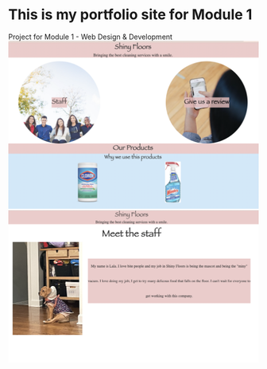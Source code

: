 # This is my portfolio site for Module 1
Project for Module 1 - Web Design &amp; Development 
![alt text](https://github.com/Nsamaniego18/Module-1/blob/main/Screen%20Shot%202022-02-14%20at%204.37.34%20PM.png?raw=true)
![alt text](https://github.com/Nsamaniego18/Module-1/blob/main/Screen%20Shot%202022-02-14%20at%204.44.12%20PM.png?raw=true)
